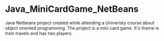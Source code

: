 # Java_MiniCardGame_NetBeans

Java Netbeans project created while attending a Univeristy course about object oriented programming. 
The project is a mini card game. It's theme is train travels and has two players.
